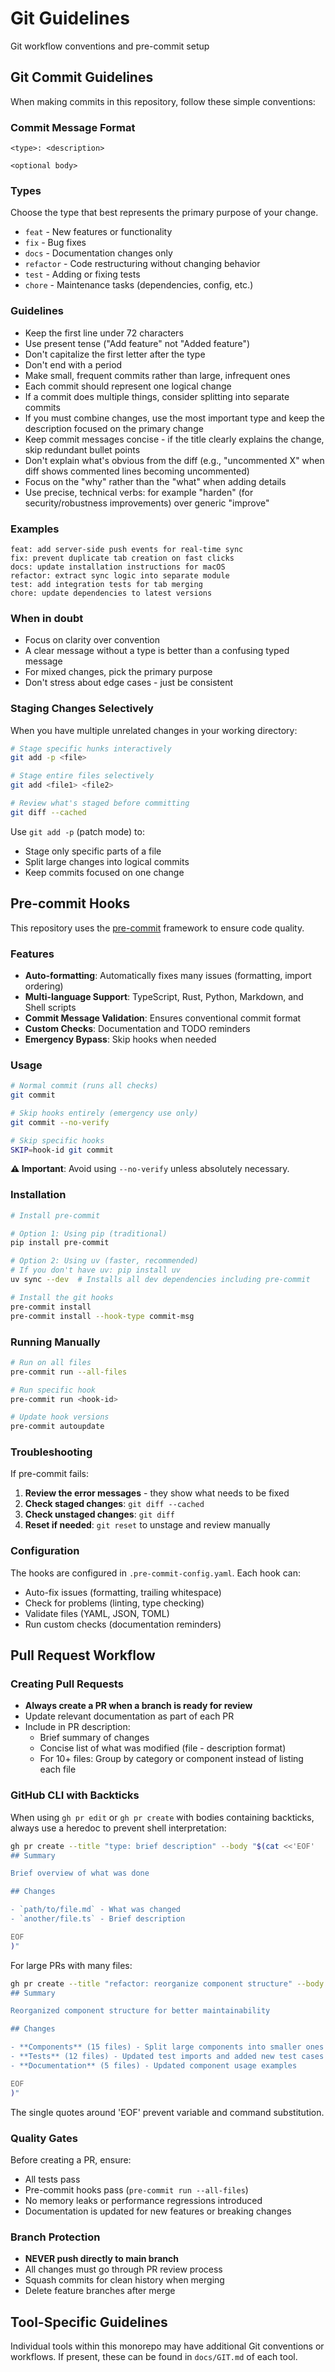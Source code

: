 # Git Guidelines

Git workflow conventions and pre-commit setup

## Git Commit Guidelines

When making commits in this repository, follow these simple conventions:

### Commit Message Format

```text
<type>: <description>

<optional body>
```

### Types

Choose the type that best represents the primary purpose of your change.

- `feat` - New features or functionality
- `fix` - Bug fixes
- `docs` - Documentation changes only
- `refactor` - Code restructuring without changing behavior
- `test` - Adding or fixing tests
- `chore` - Maintenance tasks (dependencies, config, etc.)

### Guidelines

- Keep the first line under 72 characters
- Use present tense ("Add feature" not "Added feature")
- Don't capitalize the first letter after the type
- Don't end with a period
- Make small, frequent commits rather than large, infrequent ones
- Each commit should represent one logical change
- If a commit does multiple things, consider splitting into separate commits
- If you must combine changes, use the most important type and keep the description focused on the primary change
- Keep commit messages concise - if the title clearly explains the change,
  skip redundant bullet points
- Don't explain what's obvious from the diff (e.g., "uncommented X" when
  diff shows commented lines becoming uncommented)
- Focus on the "why" rather than the "what" when adding details
- Use precise, technical verbs: for example "harden" (for
  security/robustness improvements) over generic "improve"

### Examples

```text
feat: add server-side push events for real-time sync
fix: prevent duplicate tab creation on fast clicks
docs: update installation instructions for macOS
refactor: extract sync logic into separate module
test: add integration tests for tab merging
chore: update dependencies to latest versions
```

### When in doubt

- Focus on clarity over convention
- A clear message without a type is better than a confusing typed message
- For mixed changes, pick the primary purpose
- Don't stress about edge cases - just be consistent

### Staging Changes Selectively

When you have multiple unrelated changes in your working directory:

```bash
# Stage specific hunks interactively
git add -p <file>

# Stage entire files selectively
git add <file1> <file2>

# Review what's staged before committing
git diff --cached
```

Use `git add -p` (patch mode) to:

- Stage only specific parts of a file
- Split large changes into logical commits
- Keep commits focused on one change

## Pre-commit Hooks

This repository uses the [pre-commit](https://pre-commit.com/) framework to ensure code quality.

### Features

- **Auto-formatting**: Automatically fixes many issues (formatting, import ordering)
- **Multi-language Support**: TypeScript, Rust, Python, Markdown, and Shell scripts
- **Commit Message Validation**: Ensures conventional commit format
- **Custom Checks**: Documentation and TODO reminders
- **Emergency Bypass**: Skip hooks when needed

### Usage

```bash
# Normal commit (runs all checks)
git commit

# Skip hooks entirely (emergency use only)
git commit --no-verify

# Skip specific hooks
SKIP=hook-id git commit
```

**⚠️ Important**: Avoid using `--no-verify` unless absolutely necessary.

### Installation

```bash
# Install pre-commit

# Option 1: Using pip (traditional)
pip install pre-commit

# Option 2: Using uv (faster, recommended)
# If you don't have uv: pip install uv
uv sync --dev  # Installs all dev dependencies including pre-commit

# Install the git hooks
pre-commit install
pre-commit install --hook-type commit-msg
```

### Running Manually

```bash
# Run on all files
pre-commit run --all-files

# Run specific hook
pre-commit run <hook-id>

# Update hook versions
pre-commit autoupdate
```

### Troubleshooting

If pre-commit fails:

1. **Review the error messages** - they show what needs to be fixed
2. **Check staged changes**: `git diff --cached`
3. **Check unstaged changes**: `git diff`
4. **Reset if needed**: `git reset` to unstage and review manually

### Configuration

The hooks are configured in `.pre-commit-config.yaml`. Each hook can:

- Auto-fix issues (formatting, trailing whitespace)
- Check for problems (linting, type checking)
- Validate files (YAML, JSON, TOML)
- Run custom checks (documentation reminders)

## Pull Request Workflow

### Creating Pull Requests

- **Always create a PR when a branch is ready for review**
- Update relevant documentation as part of each PR
- Include in PR description:
  - Brief summary of changes
  - Concise list of what was modified (file - description format)
  - For 10+ files: Group by category or component instead of listing each file

### GitHub CLI with Backticks

When using `gh pr edit` or `gh pr create` with bodies containing backticks, always use a heredoc to prevent shell interpretation:

```bash
gh pr create --title "type: brief description" --body "$(cat <<'EOF'
## Summary

Brief overview of what was done

## Changes

- `path/to/file.md` - What was changed
- `another/file.ts` - Brief description

EOF
)"
```

For large PRs with many files:

```bash
gh pr create --title "refactor: reorganize component structure" --body "$(cat <<'EOF'
## Summary

Reorganized component structure for better maintainability

## Changes

- **Components** (15 files) - Split large components into smaller ones
- **Tests** (12 files) - Updated test imports and added new test cases
- **Documentation** (5 files) - Updated component usage examples

EOF
)"
```

The single quotes around 'EOF' prevent variable and command substitution.

### Quality Gates

Before creating a PR, ensure:

- All tests pass
- Pre-commit hooks pass (`pre-commit run --all-files`)
- No memory leaks or performance regressions introduced
- Documentation is updated for new features or breaking changes

### Branch Protection

- **NEVER push directly to main branch**
- All changes must go through PR review process
- Squash commits for clean history when merging
- Delete feature branches after merge

## Tool-Specific Guidelines

Individual tools within this monorepo may have additional Git conventions or workflows.
If present, these can be found in `docs/GIT.md` of each tool.
